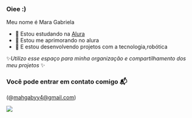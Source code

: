 ### Oiee :)

Meu nome é Mara Gabriela

- 💜 Estou estudando na [Alura](http://www.alura.com.br) 
- 🎨 Estou me aprimorando no alura 
- 🤖 E estou desenvolvendo projetos com a tecnologia,robótica 

✨*Utilizo esse espaço para minha organização e compartilhamento dos meu projetos* ✨

### Você pode entrar em contato comigo 📬

(@mahgabyy4@gmail.com)

![](https://media4.giphy.com/media/JIX9t2j0ZTN9S/giphy.webp?cid=790b7611va9lebc2uy0addxj3pgqddlscoyo7v4w2wxbgdzn&ep=v1_gifs_search&rid=giphy.webp&ct=g)

